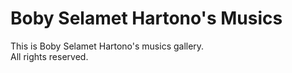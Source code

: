 # Boby Selamet Hartono's Musics
This is Boby Selamet Hartono's musics gallery.\
All rights reserved.
